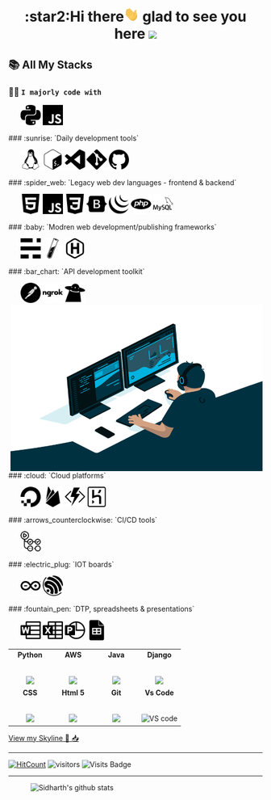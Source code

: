 <h1 align="center"> :star2:Hi there<img src="icons/wave.gif" width="30px" /> glad to see you here <img src="https://media1.tenor.com/images/cb8a955868507a9d44ecd84f723096dc/tenor.gif?itemid=15341790" width="30px" /></h1> 

<!--
**sid-r-singh/sid-r-singh** is a ✨ _special_ ✨ repository because its `README.md` (this file) appears on your GitHub profile.

Here are some ideas to get you started:

- 🔭 I’m currently working on ...
- 🌱 I’m currently learning ...
- 👯 I’m looking to collaborate on ...
- 🤔 I’m looking for help with ...
- 💬 Ask me about ...
- 📫 How to reach me: ...
- 😄 Pronouns: ...
- ⚡ Fun fact: ...
-->
 <!-- GitHub README Stats -->
 <!-- <img height="auto" align="left" src="https://github-readme-stats.vercel.app/api/top-langs/?username=sid-r-singh&layout=compact&langs_count=8&bg_color=90,7367f0,b780ec&title_color=fff&text_color=fff&icon_color=fff" />  -->
## :books: All My Stacks   

### :man_technologist: `I majorly code with`   
<p align="left">
	&nbsp; &nbsp; &nbsp;
	<img src="icons/bnw/python_simpleicons.svg" alt="python" width="40" height="40"/>
	<img src="icons/bnw/javascript.svg" alt="javascript" width="40" height="40"/>
</p>
### :sunrise: `Daily development tools`
<p align="left">
	&nbsp; &nbsp; &nbsp;
	<img src="icons/bnw/linux.svg" alt="linux" width="40" height="40"/> 
	<img src="icons/bnw/gnubash.svg" alt="gnubash" width="40" height="40"/>
	<img src="icons/bnw/visualstudiocode.svg" alt="visualstudiocode" width="40" height="40"/>
	<img src="icons/bnw/git.svg" alt="git" width="40" height="40"/>
	<img src="icons/bnw/github.svg" alt="github" width="40" height="40"/>
</p>
### :spider_web: `Legacy web dev languages - frontend & backend`
<p align="left">
	&nbsp; &nbsp; &nbsp;
	<img src="icons/bnw/html 5.svg" alt="html5" width="40" height="40"/>
	<img src="icons/bnw/javascript.svg" alt="javascript" width="40" height="40"/>
	<img src="icons/bnw/css 3.svg" alt="css3" width="40" height="40"/>
	<img src="icons/bnw/bootstrap.svg" alt="bootstrap" width="40" height="40"/>
	<img src="icons/bnw/jquery.svg" alt="jquery" width="40" height="40"/>
	<img src="icons/bnw/php.svg" alt="php" width="40" height="40"/>
	<img src="icons/bnw/mysql.svg" alt="mysql" width="40" height="40"/> 
</p>
### :baby: `Modren web development/publishing frameworks`
<p align="left">
	&nbsp; &nbsp; &nbsp;
	<img src="icons/bnw/ghost.svg" alt="ghost" width="40" height="40"/> 
	<img src="icons/bnw/jekyll.svg" alt="jekyll" width="40" height="40"/>
	<img src="icons/bnw/hugo.svg" alt="hugo" width="40" height="40"/>
</p>
### :bar_chart: `API development toolkit`
<p align="left">
	&nbsp; &nbsp; &nbsp;
	<img src="icons/bnw/postman.svg" alt="postman" width="40" height="40"/> <img align="right" alt="coding GIF" src="icons/coding.gif" width="500" height="330" />
	<img src="icons/bnw/ngrok.svg" alt="ngrok" width="40" height="40"/>
	<img src="icons/bnw/hoppscotch.svg" alt="hoppscotch" width="40" height="40"/> 
</p>
### :cloud: `Cloud platforms`
<p align="left">
	&nbsp; &nbsp; &nbsp;
	<img src="icons/bnw/digitalocean.svg" alt="digitalocean" width="40" height="40"/>
	<img src="icons/bnw/firebase.svg" alt="firebase" width="40" height="40"/>
	<img src="icons/bnw/azurefunctions.svg" alt="azurefunctions" width="40" height="40"/>
	<img src="icons/bnw/heroku.svg" alt="heroku" width="40" height="40"/> 
</p>
### :arrows_counterclockwise: `CI/CD tools`
<p align="left">
	&nbsp; &nbsp; &nbsp;
	<img src="icons/bnw/githubactions.svg" alt="githubactions" width="40" height="40"/>
</p>
### :electric_plug: `IOT boards`
<p align="left">
	&nbsp; &nbsp; &nbsp;
	<img src="icons/bnw/arduino.svg" alt="arduino" width="40" height="40"/>
	<img src="icons/bnw/espressif.svg" alt="espressif" width="40" height="40"/>
</p>   
### :fountain_pen: `DTP, spreadsheets & presentations`
<p align="left">
	&nbsp; &nbsp; &nbsp;
	<img src="icons/bnw/microsoftword.svg" alt="microsoftword" width="40" height="40"/>
	<img src="icons/bnw/microsoftexcel.svg" alt="microsoftexcel" width="40" height="40"/>
	<img src="icons/bnw/microsoftpowerpoint.svg" alt="microsoftpowerpoint" width="40" height="40"/>
	<img src="icons/bnw/googlesheets.svg" alt="googlesheets" width="40" height="40"/>
</p>   


<table>
  <tbody>
    <tr valign="top">
      <td width="25%" align="center">
	      <span><strong>Python</strong></span><br><br><br>
        <img height="100px" src="https://upload.wikimedia.org/wikipedia/commons/thumb/c/c3/Python-logo-notext.svg/1200px-Python-logo-notext.svg.png">
      </td>
      <td width="25%" align="center">
	      <span><strong>AWS</strong></span><br><br><br>
        <img height="64px" src="https://cdn.svgporn.com/logos/aws.svg">
      </td>
      <td width="25%" align="center">
        <span><strong>Java</strong></span><br><br><br>
        <img height="100px" src="https://upload.wikimedia.org/wikipedia/en/thumb/3/30/Java_programming_language_logo.svg/1200px-Java_programming_language_logo.svg.png">
      </td>
      <td width="25%" align="center">
        <span><strong>Django</strong></span><br><br><br>
        <img height="64px" src="https://encrypted-tbn0.gstatic.com/images?q=tbn%3AANd9GcRlHpEsRq4pIo4vTLAn24qGNwG41dFdXLJwsQ&usqp=CAU">
      </td>
     </tr>
    <tr valign="top">
      <td width="25%" align="center">
        <span><strong>CSS</strong></span><br><br><br>
        <img height="64px" src="https://cdn.svgporn.com/logos/css-3.svg">
      </td>
      <td width="25%" align="center">
        <span><strong>Html 5</strong></span><br><br><br>
        <img height="64px" src="https://cdn.svgporn.com/logos/html-5.svg">
      </td>
      <td width="25%" align="center">
        <span><strong>Git</strong></span><br><br><br>
        <img height="64px" src="https://cdn.svgporn.com/logos/git-icon.svg">
      </td>
      <td width="25%" align="center">
        <span><strong>Vs Code</strong></span><br><br><br>
        <img height="64px" title="VS code" src="https://cdn.svgporn.com/logos/visual-studio-code.svg">
      </td>
    </tr>

  </tbody>
</table>

<a href="https://skyline.github.com/sid-r-singh/2020">View my Skyline 📩 :inbox_tray:</a>

---
[![HitCount](http://hits.dwyl.com/sid-r-singh/telegram-python.svg)](http://hits.dwyl.com/sid-r-singh/sid-r-singh)
![visitors](https://visitor-badge.glitch.me/badge?page_id=sid-r-singh.sid-r-singh)
![Visits Badge](https://badges.pufler.dev/visits/sid-r-singh/sid-r-singh?style=for-the-badge&logo=github)

---


  <a href="https://gitstats.me/sid-r-singh">
    <img width="460" height="auto" align="right" alt="Sidharth's github stats" 
         src="https://github-readme-stats.vercel.app/api?username=sid-r-singh&show_icons=true&count_private=true&include_all_commits=true&bg_color=fff&title_color=000&text_color=000&icon_color=000" />
